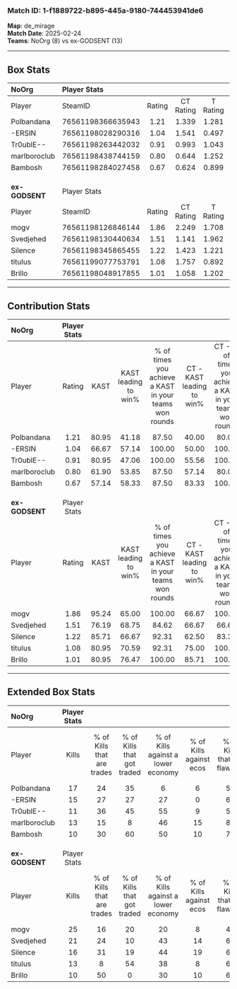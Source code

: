 ### Match ID: 1-f1889722-b895-445a-9180-744453941de6  
**Map**: de_mirage  
**Match Date**: 2025-02-24  
**Teams**: NoOrg (8) vs ex-GODSENT (13)  

---  

## Box Stats  

| **NoOrg**      | Player Stats      |        |           |          |       |       |       |         |        |      |     |
| :- | :- | :-: | :-: | :-: | :-: | :-: | :-: | :-: | :-: | :-: | :-: |
| Player         | SteamID           | Rating | CT Rating | T Rating | KAST  |  ADR  | Kills | Assists | Deaths | K/D  | HS% |
| Polbandana     | 76561198366635943 |  1.21  |   1.339   |  1.281   | 80.95 | 87.1  |  17   |    8    |   18   | 0.94 | 58  |
| -ERSIN         | 76561198028290316 |  1.04  |   1.541   |  0.497   | 66.67 | 81.1  |  15   |    5    |   16   | 0.94 | 60  |
| Tr0ublE--      | 76561198263442032 |  0.91  |   0.993   |  1.043   | 80.95 | 59.3  |  11   |    5    |   16   | 0.69 | 27  |
| marlboroclub   | 76561198438744159 |  0.80  |   0.644   |  1.252   | 61.90 | 61.5  |  13   |    3    |   18   | 0.72 | 53  |
| Bambosh        | 76561198284027458 |  0.67  |   0.624   |  0.899   | 57.14 | 57.4  |  10   |    5    |   17   | 0.59 | 40  |
|                |                   |        |           |          |       |       |       |         |        |      |     |
|                |                   |        |           |          |       |       |       |         |        |      |     |
|                |                   |        |           |          |       |       |       |         |        |      |     |
| **ex-GODSENT** | Player Stats      |        |           |          |       |       |       |         |        |      |     |
| Player         | SteamID           | Rating | CT Rating | T Rating | KAST  |  ADR  | Kills | Assists | Deaths | K/D  | HS% |
| mogv           | 76561198126846144 |  1.86  |   2.249   |  1.708   | 95.24 | 113.1 |  25   |    4    |   12   | 2.08 | 72  |
| Svedjehed      | 76561198130440634 |  1.51  |   1.141   |  1.962   | 76.19 | 115.6 |  21   |    8    |   15   | 1.40 | 66  |
| Silence        | 76561198345865455 |  1.22  |   1.423   |  1.221   | 85.71 | 67.6  |  16   |    3    |   14   | 1.14 | 37  |
| titulus        | 76561199077753791 |  1.08  |   1.757   |  0.892   | 80.95 | 77.4  |  13   |    6    |   15   | 0.87 | 53  |
| Brillo         | 76561198048917855 |  1.01  |   1.058   |  1.202   | 80.95 | 54.6  |  10   |    6    |   10   | 1.00 | 50  |
---  

## Contribution Stats  

| **NoOrg**      | Player Stats |       |                      |                                                        |                           |                                                             |                          |                                                            |
| :- | :-: | :-: | :-: | :-: | :-: | :-: | :-: | :-: |
| Player         |    Rating    | KAST  | KAST leading to win% | % of times you achieve a KAST in your teams won rounds | CT - KAST leading to win% | CT - % of times you achieve a KAST in your teams won rounds | T - KAST leading to win% | T - % of times you achieve a KAST in your teams won rounds |
| Polbandana     |     1.21     | 80.95 |        41.18         |                         87.50                          |           40.00           |                            80.00                            |          42.86           |                           100.00                           |
| -ERSIN         |     1.04     | 66.67 |        57.14         |                         100.00                         |           50.00           |                           100.00                            |          75.00           |                           100.00                           |
| Tr0ublE--      |     0.91     | 80.95 |        47.06         |                         100.00                         |           55.56           |                           100.00                            |          37.50           |                           100.00                           |
| marlboroclub   |     0.80     | 61.90 |        53.85         |                         87.50                          |           57.14           |                            80.00                            |          50.00           |                           100.00                           |
| Bambosh        |     0.67     | 57.14 |        58.33         |                         87.50                          |           83.33           |                           100.00                            |          33.33           |                           66.67                            |
|                |              |       |                      |                                                        |                           |                                                             |                          |                                                            |
|                |              |       |                      |                                                        |                           |                                                             |                          |                                                            |
|                |              |       |                      |                                                        |                           |                                                             |                          |                                                            |
| **ex-GODSENT** | Player Stats |       |                      |                                                        |                           |                                                             |                          |                                                            |
| Player         |    Rating    | KAST  | KAST leading to win% | % of times you achieve a KAST in your teams won rounds | CT - KAST leading to win% | CT - % of times you achieve a KAST in your teams won rounds | T - KAST leading to win% | T - % of times you achieve a KAST in your teams won rounds |
| mogv           |     1.86     | 95.24 |        65.00         |                         100.00                         |           66.67           |                           100.00                            |          63.64           |                           100.00                           |
| Svedjehed      |     1.51     | 76.19 |        68.75         |                         84.62                          |           66.67           |                            66.67                            |          70.00           |                           100.00                           |
| Silence        |     1.22     | 85.71 |        66.67         |                         92.31                          |           62.50           |                            83.33                            |          70.00           |                           100.00                           |
| titulus        |     1.08     | 80.95 |        70.59         |                         92.31                          |           75.00           |                           100.00                            |          66.67           |                           85.71                            |
| Brillo         |     1.01     | 80.95 |        76.47         |                         100.00                         |           85.71           |                           100.00                            |          70.00           |                           100.00                           |
---  

## Extended Box Stats  

| **NoOrg**      | Player Stats |                            |                            |                                    |                         |                              |                                 |        |                             |                                     |                          |                               |                            |
| :- | :-: | :-: | :-: | :-: | :-: | :-: | :-: | :-: | :-: | :-: | :-: | :-: | :-: |
| Player         |    Kills     | % of Kills that are trades | % of Kills that got traded | % of Kills against a lower economy | % of Kills against ecos | % of Kills that are flawless | % of Kills that are close duels | Deaths | % of Deaths that get traded | % of Deaths against a lower economy | % of Deaths against ecos | % of Deaths that are flawless | % of Deaths that are close |
| Polbandana     |      17      |             24             |             35             |                 6                  |            6            |              53              |                6                |   18   |             22              |                 28                  |            6             |              44               |             0              |
| -ERSIN         |      15      |             27             |             27             |                 27                 |            0            |              67              |                7                |   16   |             13              |                 19                  |            6             |              56               |             19             |
| Tr0ublE--      |      11      |             36             |             45             |                 55                 |            9            |              55              |               36                |   16   |             25              |                 19                  |            0             |              69               |             19             |
| marlboroclub   |      13      |             15             |             8              |                 46                 |           15            |              85              |                0                |   18   |             22              |                 11                  |            0             |              67               |             6              |
| Bambosh        |      10      |             30             |             60             |                 50                 |           10            |              70              |                0                |   17   |             18              |                 24                  |            6             |              53               |             12             |
|                |              |                            |                            |                                    |                         |                              |                                 |        |                             |                                     |                          |                               |                            |
|                |              |                            |                            |                                    |                         |                              |                                 |        |                             |                                     |                          |                               |                            |
|                |              |                            |                            |                                    |                         |                              |                                 |        |                             |                                     |                          |                               |                            |
| **ex-GODSENT** | Player Stats |                            |                            |                                    |                         |                              |                                 |        |                             |                                     |                          |                               |                            |
| Player         |    Kills     | % of Kills that are trades | % of Kills that got traded | % of Kills against a lower economy | % of Kills against ecos | % of Kills that are flawless | % of Kills that are close duels | Deaths | % of Deaths that get traded | % of Deaths against a lower economy | % of Deaths against ecos | % of Deaths that are flawless | % of Deaths that are close |
| mogv           |      25      |             16             |             20             |                 20                 |            8            |              48              |               16                |   12   |             25              |                 25                  |            0             |              67               |             17             |
| Svedjehed      |      21      |             24             |             10             |                 43                 |           14            |              62              |               10                |   15   |             27              |                 20                  |            0             |              47               |             13             |
| Silence        |      16      |             31             |             19             |                 44                 |           19            |              63              |                6                |   14   |             21              |                 29                  |            0             |              93               |             0              |
| titulus        |      13      |             8              |             54             |                 38                 |            8            |              62              |                8                |   15   |             47              |                 20                  |            7             |              60               |             13             |
| Brillo         |      10      |             50             |             0              |                 30                 |           10            |              60              |               10                |   10   |             50              |                 20                  |            0             |              60               |             0              |
